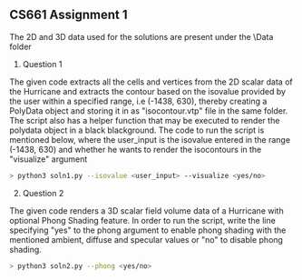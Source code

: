 ## CS661 Assignment 1

The 2D and 3D data used for the solutions are present under the \Data folder

1. Question 1

The given code extracts all the cells and vertices from the 2D scalar data of the Hurricane and extracts the contour based on 
the isovalue provided by the user within a specified range, i.e (-1438, 630), thereby creating a PolyData object and storing it in as "isocontour.vtp" file in the same folder.
The script also has a helper function that may be executed to render the polydata object in a black blackground. The code to run the script
is mentioned below, where the user_input is the isovalue entered in the range (-1438, 630) and whether he wants to render the 
isocontours in the "visualize" argument

```bash
> python3 soln1.py --isovalue <user_input> --visualize <yes/no>
```

2. Question 2

The given code renders a 3D scalar field volume data of a Hurricane with optional Phong Shading feature. In order to run the script,
write the line specifying "yes" to the phong argument to enable phong shading with the mentioned ambient, diffuse and specular values or "no"
to disable phong shading.

```bash
> python3 soln2.py --phong <yes/no>
```
